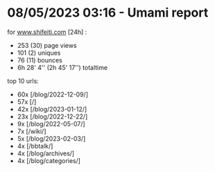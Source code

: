 # 08/05/2023 03:16 - Umami report
for www.shifeiti.com [24h] :

 - 253 (30) page views
 - 101 (2) uniques
 - 76 (11) bounces
 - 6h 28' 4'' (2h 45' 17'') totaltime


top 10 urls:
 - 60x [/blog/2022-12-09/]
 - 57x [/]
 - 42x [/blog/2023-01-12/]
 - 23x [/blog/2022-12-22/]
 - 9x [/blog/2022-05-07/]
 - 7x [/wiki/]
 - 5x [/blog/2023-02-03/]
 - 4x [/bbtalk/]
 - 4x [/blog/archives/]
 - 4x [/blog/categories/]



